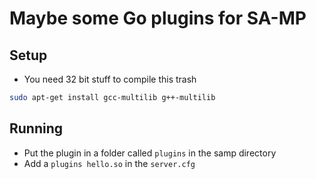 # Maybe some Go plugins for SA-MP

## Setup
* You need 32 bit stuff to compile this trash
```sh
sudo apt-get install gcc-multilib g++-multilib
```

## Running
* Put the plugin in a folder called `plugins` in the samp directory
* Add a `plugins hello.so` in the `server.cfg`
